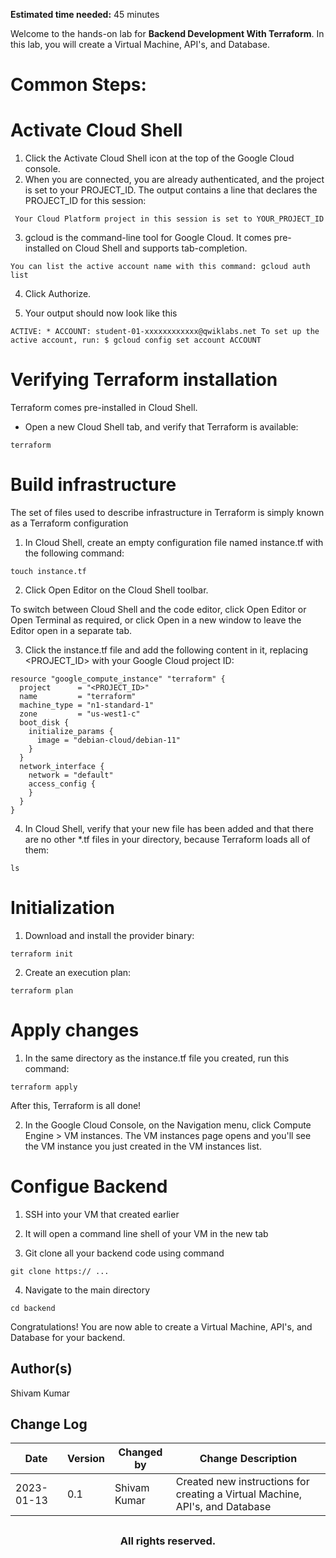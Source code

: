 **Estimated time needed:** 45 minutes

Welcome to the hands-on lab for **Backend Development With Terraform**. In this lab, you will create a Virtual Machine, API's, and Database.


# Common Steps:

# Activate Cloud Shell

1. Click the Activate Cloud Shell icon at the top of the Google Cloud console.
2. When you are connected, you are already authenticated, and the project is set to your PROJECT_ID. The output contains a line that declares the PROJECT_ID for this session:

` 
Your Cloud Platform project in this session is set to YOUR_PROJECT_ID
`

3. gcloud is the command-line tool for Google Cloud. It comes pre-installed on Cloud Shell and supports tab-completion.

`
You can list the active account name with this command:
gcloud auth list
`

4. Click Authorize.

5. Your output should now look like this

`
ACTIVE: *
ACCOUNT: student-01-xxxxxxxxxxxx@qwiklabs.net
To set up the active account, run:
    $ gcloud config set account ACCOUNT
`
# Verifying Terraform installation

Terraform comes pre-installed in Cloud Shell.

- Open a new Cloud Shell tab, and verify that Terraform is available:

```
terraform
```

# Build infrastructure

The set of files used to describe infrastructure in Terraform is simply known as a Terraform configuration

1. In Cloud Shell, create an empty configuration file named instance.tf with the following command:

```
touch instance.tf
```

2. Click Open Editor on the Cloud Shell toolbar.

To switch between Cloud Shell and the code editor, click Open Editor or Open Terminal as required, or click Open in a new window to leave the Editor open in a separate tab.

3. Click the instance.tf file and add the following content in it, replacing <PROJECT_ID> with your Google Cloud project ID:

```
resource "google_compute_instance" "terraform" {
  project      = "<PROJECT_ID>"
  name         = "terraform"
  machine_type = "n1-standard-1"
  zone         = "us-west1-c"
  boot_disk {
    initialize_params {
      image = "debian-cloud/debian-11"
    }
  }
  network_interface {
    network = "default"
    access_config {
    }
  }
}
```
4. In Cloud Shell, verify that your new file has been added and that there are no other *.tf files in your directory, because Terraform loads all of them:

```
ls
```

# Initialization

1. Download and install the provider binary:

```
terraform init
```

2. Create an execution plan:

```
terraform plan
```

# Apply changes

1. In the same directory as the instance.tf file you created, run this command:

```
terraform apply
```

After this, Terraform is all done!

2. In the Google Cloud Console, on the Navigation menu, click Compute Engine > VM instances. The VM instances page opens and you'll see the VM instance you just created in the VM instances list.

# Configue Backend

1. SSH into your VM that created earlier 

2. It will open a command line shell of your VM in the new tab

3. Git clone all your backend code using command

```
git clone https:// ...
```
4. Navigate to the main directory 

```
cd backend
```






Congratulations! You are now able to create a Virtual Machine, API's, and Database for your backend.

## Author(s)
Shivam Kumar


## Change Log
| Date | Version | Changed by | Change Description |
|------|--------|--------|---------|
| 2023-01-13 | 0.1 | Shivam Kumar | Created new instructions for creating a Virtual Machine, API's, and Database|


## <h3 align="center"> All rights reserved. <h3/>


